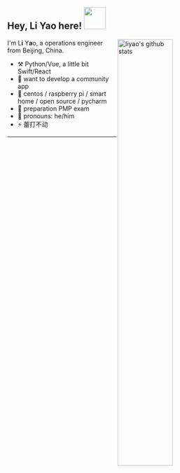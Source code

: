 <h2> Hey, Li Yao here! <img src="https://media.giphy.com/media/mGcNjsfWAjY5AEZNw6/giphy.gif" width="50"></h2>

<img align="right" alt="liyao's github stats" width="50%" src="https://github-readme-stats.vercel.app/api?username=liyao2598330&show_icons=true">

I'm L**i** Y**a**o, a operations engineer from Beijing, China.

-   :hammer_and_pick: Python/Vue, a little bit Swift/React
-   :thinking: want to develop a community app
-   :lollipop: centos / raspberry pi / smart home / open source / pycharm
-   :seedling: preparation PMP exam
-   :man: pronouns: he/him
-   :zap: 蕾打不动
---

